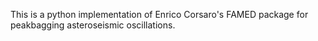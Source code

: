 This is a python implementation of Enrico Corsaro's FAMED package for peakbagging asteroseismic oscillations.